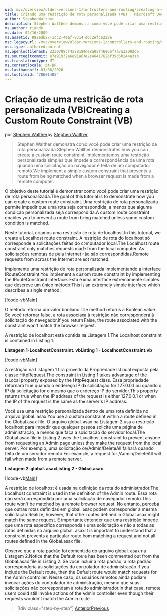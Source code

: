 ```yaml
---
uid: mvc/overview/older-versions-1/controllers-and-routing/creating-a-custom-route-constraint-vb
title: Criando uma restrição de rota personalizada (VB) | Microsoft Docs
author: StephenWalther
description: Stephen Walther demonstra como você pode criar uma restrição de rota personalizada. Implementamos uma restrição personalizada simples que impede que uma rota seja correspondida w...
ms.author: riande
ms.date: 02/16/2009
ms.assetid: 892edb27-1cc2-4eaf-8314-dbc2efc6228a
msc.legacyurl: /mvc/overview/older-versions-1/controllers-and-routing/creating-a-custom-route-constraint-vb
msc.type: authoredcontent
ms.openlocfilehash: 2330708cf4a28180ce8a05f4696bf7a7a32092d6
ms.sourcegitcommit: e7e91932a6e91a63e2e46417626f39d6b244a3ab
ms.translationtype: MT
ms.contentlocale: pt-BR
ms.lasthandoff: 03/06/2020
ms.locfileid: "78601405"
---
```

# <a name="creating-a-custom-route-constraint-vb"></a><span data-ttu-id="20420-104">Criação de uma restrição de rota personalizada (VB)</span><span class="sxs-lookup"><span data-stu-id="20420-104">Creating a Custom Route Constraint (VB)</span></span>

<span data-ttu-id="20420-105">por [Stephen Walther](https://github.com/StephenWalther)</span><span class="sxs-lookup"><span data-stu-id="20420-105">by [Stephen Walther](https://github.com/StephenWalther)</span></span>

> <span data-ttu-id="20420-106">Stephen Walther demonstra como você pode criar uma restrição de rota personalizada.</span><span class="sxs-lookup"><span data-stu-id="20420-106">Stephen Walther demonstrates how you can create a custom route constraint.</span></span> <span data-ttu-id="20420-107">Implementamos uma restrição personalizada simples que impede a correspondência de uma rota quando uma solicitação do navegador é feita de um computador remoto.</span><span class="sxs-lookup"><span data-stu-id="20420-107">We implement a simple custom constraint that prevents a route from being matched when a browser request is made from a remote computer.</span></span>

<span data-ttu-id="20420-108">O objetivo deste tutorial é demonstrar como você pode criar uma restrição de rota personalizada.</span><span class="sxs-lookup"><span data-stu-id="20420-108">The goal of this tutorial is to demonstrate how you can create a custom route constraint.</span></span> <span data-ttu-id="20420-109">Uma restrição de rota personalizada permite impedir que uma rota seja correspondida, a menos que alguma condição personalizada seja correspondida.</span><span class="sxs-lookup"><span data-stu-id="20420-109">A custom route constraint enables you to prevent a route from being matched unless some custom condition is matched.</span></span>

<span data-ttu-id="20420-110">Neste tutorial, criamos uma restrição de rota de localhost.</span><span class="sxs-lookup"><span data-stu-id="20420-110">In this tutorial, we create a Localhost route constraint.</span></span> <span data-ttu-id="20420-111">A restrição de rota do localhost só corresponde a solicitações feitas do computador local.</span><span class="sxs-lookup"><span data-stu-id="20420-111">The Localhost route constraint only matches requests made from the local computer.</span></span> <span data-ttu-id="20420-112">As solicitações remotas de pela Internet não são correspondidas.</span><span class="sxs-lookup"><span data-stu-id="20420-112">Remote requests from across the Internet are not matched.</span></span>

<span data-ttu-id="20420-113">Implemente uma restrição de rota personalizada implementando a interface IRouteConstraint.</span><span class="sxs-lookup"><span data-stu-id="20420-113">You implement a custom route constraint by implementing the IRouteConstraint interface.</span></span> <span data-ttu-id="20420-114">Esta é uma interface extremamente simples que descreve um único método:</span><span class="sxs-lookup"><span data-stu-id="20420-114">This is an extremely simple interface which describes a single method:</span></span>

[!code-vb[Main](creating-a-custom-route-constraint-vb/samples/sample1.vb)]

<span data-ttu-id="20420-115">O método retorna um valor booliano.</span><span class="sxs-lookup"><span data-stu-id="20420-115">The method returns a Boolean value.</span></span> <span data-ttu-id="20420-116">Se você retornar false, a rota associada à restrição não corresponderá à solicitação do navegador.</span><span class="sxs-lookup"><span data-stu-id="20420-116">If you return False, the route associated with the constraint won't match the browser request.</span></span>

<span data-ttu-id="20420-117">A restrição de localhost está contida na Listagem 1.</span><span class="sxs-lookup"><span data-stu-id="20420-117">The Localhost constraint is contained in Listing 1.</span></span>

<span data-ttu-id="20420-118">**Listagem 1-LocalhostConstraint. vb**</span><span class="sxs-lookup"><span data-stu-id="20420-118">**Listing 1 - LocalhostConstraint.vb**</span></span>

[!code-vb[Main](creating-a-custom-route-constraint-vb/samples/sample2.vb)]

<span data-ttu-id="20420-119">A restrição na Listagem 1 tira proveito da Propriedade IsLocal exposta pela classe HttpRequest.</span><span class="sxs-lookup"><span data-stu-id="20420-119">The constraint in Listing 1 takes advantage of the IsLocal property exposed by the HttpRequest class.</span></span> <span data-ttu-id="20420-120">Essa propriedade retornará true quando o endereço IP da solicitação for 127.0.0.1 ou quando o IP da solicitação for o mesmo que o endereço IP do servidor.</span><span class="sxs-lookup"><span data-stu-id="20420-120">This property returns true when the IP address of the request is either 127.0.0.1 or when the IP of the request is the same as the server's IP address.</span></span>

<span data-ttu-id="20420-121">Você usa uma restrição personalizada dentro de uma rota definida no arquivo global. asax.</span><span class="sxs-lookup"><span data-stu-id="20420-121">You use a custom constraint within a route defined in the Global.asax file.</span></span> <span data-ttu-id="20420-122">O arquivo global. asax na Listagem 2 usa a restrição localhost para impedir que qualquer pessoa solicite uma página de administração, a menos que faça a solicitação do servidor local.</span><span class="sxs-lookup"><span data-stu-id="20420-122">The Global.asax file in Listing 2 uses the Localhost constraint to prevent anyone from requesting an Admin page unless they make the request from the local server.</span></span> <span data-ttu-id="20420-123">Por exemplo, uma solicitação de/Admin/DeleteAll falhará quando feita de um servidor remoto.</span><span class="sxs-lookup"><span data-stu-id="20420-123">For example, a request for /Admin/DeleteAll will fail when made from a remote server.</span></span>

<span data-ttu-id="20420-124">**Listagem 2-global. asax**</span><span class="sxs-lookup"><span data-stu-id="20420-124">**Listing 2 - Global.asax**</span></span>

[!code-vb[Main](creating-a-custom-route-constraint-vb/samples/sample3.vb)]

<span data-ttu-id="20420-125">A restrição de localhost é usada na definição da rota do administrador.</span><span class="sxs-lookup"><span data-stu-id="20420-125">The Localhost constraint is used in the definition of the Admin route.</span></span> <span data-ttu-id="20420-126">Essa rota não será correspondida por uma solicitação de navegador remoto.</span><span class="sxs-lookup"><span data-stu-id="20420-126">This route won't be matched by a remote browser request.</span></span> <span data-ttu-id="20420-127">No entanto, perceba que outras rotas definidas em global. asax podem corresponder à mesma solicitação.</span><span class="sxs-lookup"><span data-stu-id="20420-127">Realize, however, that other routes defined in Global.asax might match the same request.</span></span> <span data-ttu-id="20420-128">É importante entender que uma restrição impede que uma rota específica corresponda a uma solicitação e não a todas as rotas definidas no arquivo global. asax.</span><span class="sxs-lookup"><span data-stu-id="20420-128">It is important to understand that a constraint prevents a particular route from matching a request and not all routes defined in the Global.asax file.</span></span>

<span data-ttu-id="20420-129">Observe que a rota padrão foi comentada do arquivo global. asax na Listagem 2.</span><span class="sxs-lookup"><span data-stu-id="20420-129">Notice that the Default route has been commented out from the Global.asax file in Listing 2.</span></span> <span data-ttu-id="20420-130">Se você incluir a rota padrão, a rota padrão corresponderia às solicitações do controlador de administração.</span><span class="sxs-lookup"><span data-stu-id="20420-130">If you include the Default route, then the Default route would match requests for the Admin controller.</span></span> <span data-ttu-id="20420-131">Nesse caso, os usuários remotos ainda podiam invocar ações do controlador de administração, mesmo que suas solicitações não correspondam à rota do administrador.</span><span class="sxs-lookup"><span data-stu-id="20420-131">In that case, remote users could still invoke actions of the Admin controller even though their requests wouldn't match the Admin route.</span></span>

> [!div class="step-by-step"]
> [<span data-ttu-id="20420-132">Anterior</span><span class="sxs-lookup"><span data-stu-id="20420-132">Previous</span></span>](creating-a-route-constraint-vb.md)
